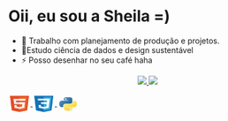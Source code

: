 # Oii, eu sou a Sheila =)
- 🔭 Trabalho com planejamento de produção e projetos.
- 🌱Estudo ciência de dados e design sustentável
- ⚡ Posso desenhar no seu café haha 
<div align="center">
  <a href="https://github.com/sheilass2">
  <img height="180em" src="https://github-readme-stats.vercel.app/api?username=sheilass2&show_icons=true&theme=cobalt&include_all_commits=true&count_private=true"/>
  <img height="180em" src="https://github-readme-stats.vercel.app/api/top-langs/?username=sheilass2&layout=compact&langs_count=7&theme=cobalt"/>
</div>

  <div style="display: inline_block"><br>
   <img align="center" alt="Rafa-HTML" height="30" width="40" src="https://raw.githubusercontent.com/devicons/devicon/master/icons/html5/html5-original.svg">
  <img align="center" alt="Rafa-CSS" height="30" width="40" src="https://raw.githubusercontent.com/devicons/devicon/master/icons/css3/css3-original.svg">
  <img align="center" alt="Rafa-Python" height="30" width="40" src="https://raw.githubusercontent.com/devicons/devicon/master/icons/python/python-original.svg">
    </div>
